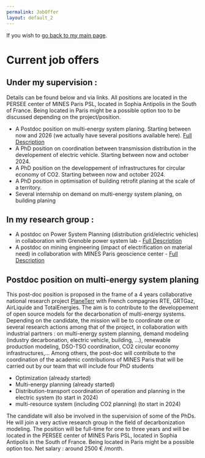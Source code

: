 ```yaml
---
permalink: JobOffer
layout: default_2
---
```


If you wish to [go back to my main page]({{site.url}}/index.html).
# Current job offers

## Under my supervision :
Details can be found below and via links. All positions are located in the PERSEE center of MINES Paris PSL, located in Sophia Antipolis in the South of France. Being located in Paris might be a possible option too to be discussed depending on the project/position.

 - A Postdoc position on multi-energy system planing. Starting between now and 2026 (we actually have several positions available here). [Full Description](#postdocplanetterr)
 - A PhD position on coordination between transmission distribution in the developement of electric vehicle. Starting between now and october 2024.
 - A PhD position on the developpement of infrastructures for circular economy of CO2.  Starting between now and october 2024.
 - A PhD position in optimisation of building retrofit planing at the scale of a territory.
 - Several internship on demand on multi-energy system planing, on building planing

## In my research group :
- A postdoc on Power System Planning (distribution grid/electric vehicles) in collaboration with Grenoble power system lab - [Full Description](https://www.persee.minesparis.psl.eu/Nous-rejoindre/PostDoc-Carnot-Mines-MatElec-PERSEE.pdf/)
- A postdoc on mining engineering (impact of electrification on material need) in collaboration with MINES Paris geoscience center - [Full Description](https://www.geosciences.minesparis.psl.eu/wp-content/uploads/2023/12/231106_PostDocGeosciencesMatElec-1.pdf)

## Postdoc position on multi-energy system planing
<a id="postdocplanetterr">

This post-doc position is proposed in the frame of a 4 years collaborative national research project [PlaneTerr](https://planeterr.fr/) with French compagnies RTE, GRTGaz, AirLiquide and TotalEnergies.
The aim is to contribute to the developpement of open source models for the decarbonation of multi-energy systems. Depending on the candidate, the mission will be to coordinate one or several research actions among that of the project, in collaboration with industrial partners : on multi-energy system planning, demand modeling (industry decarbonation, electric vehicle, building, ...), renewable production modeling, DSO-TSO coordination, CO2 circular economy infrastructures,... Among others, the post-doc will contribute to the coordination of the academic contributions of MINES Paris that will be carried out by our team that will include four PhD students
- Optimization (already started)
- Multi-energy planning (already started)
- Distribution-transport coordination of operation and planning in the electric system (to start in 2024)
- multi-resource system (including CO2 planning) (to start in 2024)

The candidate will also be involved in the supervision of some of the PhDs. He will join a very active research group in the field of decarbonization modeling. The position will be full-time for one to three years and will be located in the PERSEE center of MINES Paris PSL, located in Sophia Antipolis in the South of France. Being located in Paris might be a possible option too. Net salary : around 2500 € /month.
